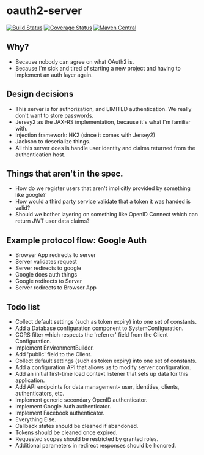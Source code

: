 # oauth2-server
[![Build Status](https://travis-ci.org/krotscheck/oauth2-server.svg)](https://travis-ci.org/krotscheck/oauth2-server)
[![Coverage Status](https://coveralls.io/repos/krotscheck/oauth2-server/badge.svg)](https://coveralls.io/r/krotscheck/oauth2-server)
[![Maven Central](https://maven-badges.herokuapp.com/maven-central/net.krotscheck/oauth2-server/badge.svg)](https://maven-badges.herokuapp.com/maven-central/net.krotscheck/oauth2-server)

## Why?
* Because nobody can agree on what OAuth2 is.
* Because I'm sick and tired of starting a new project and having to implement an auth layer again.

## Design decisions
* This server is for authorization, and LIMITED authentication. We really don't want to store passwords.
* Jersey2 as the JAX-RS implementation, because it's what I'm familiar with.
* Injection framework: HK2 (since it comes with Jersey2)
* Jackson to deserialize things.
* All this server does is handle user identity and claims returned from the authentication host.

## Things that aren't in the spec.
* How do we register users that aren't implicitly provided by something like google?
* How would a third party service validate that a token it was handed is valid?
* Should we bother layering on something like OpenID Connect which can return JWT user data claims?

## Example protocol flow: Google Auth
* Browser App redirects to server
* Server validates request
* Server redirects to google
* Google does auth things
* Google redirects to Server
* Server redirects to Browser App

## Todo list
* Collect default settings (such as token expiry) into one set of constants.
* Add a Database configuration component to SystemConfiguration.
* CORS filter which respects the 'referrer' field from the Client Configuration.
* Implement EnvironmentBuilder.
* Add 'public' field to the Client.
* Collect default settings (such as token expiry) into one set of constants.
* Add a configuration API that allows us to modify server configuration.
* Add an initial first-time load context listener that sets up data for this 
  application.
* Add API endpoints for data management- user, identities, clients, 
  authenticators, etc.
* Implement generic secondary OpenID authenticator.
* Implement Google Auth authenticator.
* Implement Facebook authenticator.
* Everything Else.
* Callback states should be cleaned if abandoned.
* Tokens should be cleaned once expired.
* Requested scopes should be restricted by granted roles.
* Additional parameters in redirect responses should be honored.
